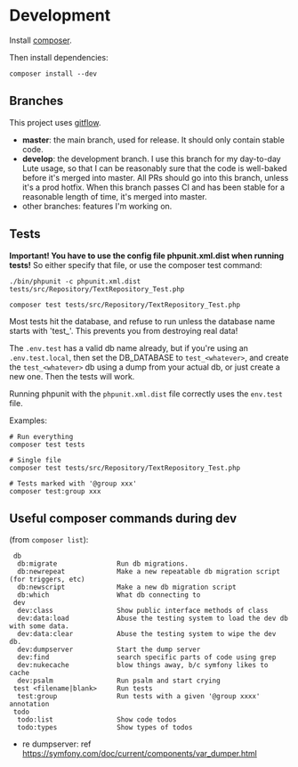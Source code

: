 # Development

Install [composer](https://getcomposer.org/download/).

Then install dependencies:

`composer install --dev`

## Branches

This project uses [gitflow](https://www.gitkraken.com/learn/git/git-flow).

* **master**: the main branch, used for release.  It should only contain stable code.
* **develop**: the development branch.  I use this branch for my day-to-day Lute usage, so that I can be reasonably sure that the code is well-baked before it's merged into master.  All PRs should go into this branch, unless it's a prod hotfix.  When this branch passes CI and has been stable for a reasonable length of time, it's merged into master.
* other branches: features I'm working on.

## Tests

**Important!  You have to use the config file phpunit.xml.dist when running tests!**  So either specify that file, or use the composer test command:

```
./bin/phpunit -c phpunit.xml.dist tests/src/Repository/TextRepository_Test.php

composer test tests/src/Repository/TextRepository_Test.php
```

Most tests hit the database, and refuse to run unless the database name starts with 'test_'.  This prevents you from destroying real data!

The `.env.test` has a valid db name already, but if you're using an `.env.test.local`, then set the DB_DATABASE to `test_<whatever>`, and create the `test_<whatever>` db using a dump from your actual db, or just create a new one.  Then the tests will work.

Running phpunit with the `phpunit.xml.dist` file correctly uses the `env.test` file.

Examples:

```
# Run everything
composer test tests

# Single file
composer test tests/src/Repository/TextRepository_Test.php

# Tests marked with '@group xxx'
composer test:group xxx
```

## Useful composer commands during dev

(from `composer list`):

```
 db
  db:migrate               Run db migrations.
  db:newrepeat             Make a new repeatable db migration script (for triggers, etc)
  db:newscript             Make a new db migration script
  db:which                 What db connecting to
 dev
  dev:class                Show public interface methods of class
  dev:data:load            Abuse the testing system to load the dev db with some data.
  dev:data:clear           Abuse the testing system to wipe the dev db.
  dev:dumpserver           Start the dump server
  dev:find                 search specific parts of code using grep
  dev:nukecache            blow things away, b/c symfony likes to cache
  dev:psalm                Run psalm and start crying
 test <filename|blank>     Run tests
  test:group               Run tests with a given '@group xxxx' annotation
 todo
  todo:list                Show code todos
  todo:types               Show types of todos
```

* re dumpserver: ref https://symfony.com/doc/current/components/var_dumper.html
